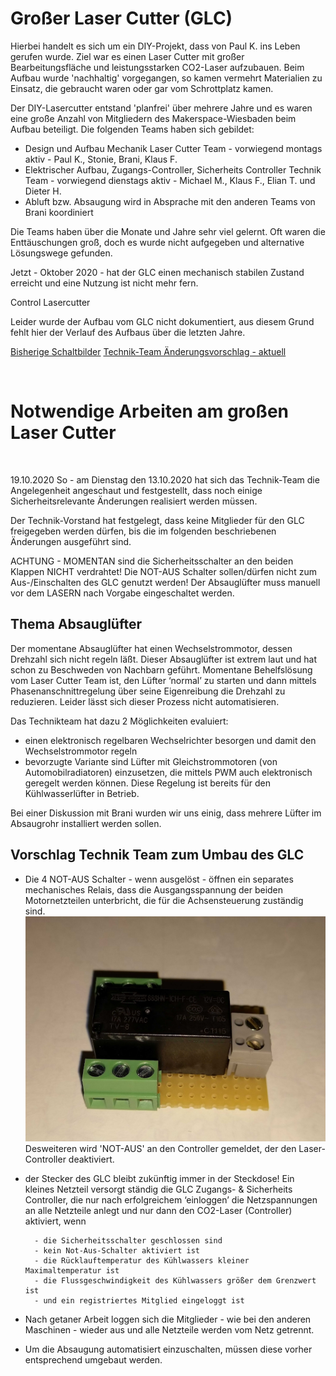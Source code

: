 # Großer Laser Cutter (GLC)
Hierbei handelt es sich um ein DIY-Projekt, dass von Paul K. ins Leben gerufen wurde. Ziel war es einen Laser Cutter mit großer Bearbeitungsfläche und leistungsstarken CO2-Laser aufzubauen. Beim Aufbau wurde 'nachhaltig' vorgegangen, so kamen vermehrt Materialien zu Einsatz, die gebraucht waren oder gar vom Schrottplatz kamen.

Der DIY-Lasercutter entstand 'planfrei' über mehrere Jahre und es waren eine große Anzahl von Mitgliedern des Makerspace-Wiesbaden beim Aufbau beteiligt. Die folgenden Teams haben sich gebildet:
- Design und Aufbau Mechanik
Laser Cutter Team - vorwiegend montags aktiv - Paul K., Stonie, Brani, Klaus F.
- Elektrischer Aufbau, Zugangs-Controller, Sicherheits Controller
Technik Team - vorwiegend dienstags aktiv - Michael M., Klaus F., Elian T. und Dieter H.
- Abluft bzw. Absaugung
wird in Absprache mit den anderen Teams von Brani koordiniert

Die Teams haben über die Monate und Jahre sehr viel gelernt. Oft waren die Enttäuschungen groß, doch es wurde nicht aufgegeben und alternative Lösungswege gefunden.

Jetzt - Oktober 2020 - hat der GLC einen mechanisch stabilen Zustand erreicht und eine Nutzung ist nicht mehr fern.


Control Lasercutter

Leider wurde der Aufbau vom GLC nicht dokumentiert, aus diesem Grund fehlt hier der Verlauf des Aufbaus über die letzten Jahre.

[Bisherige Schaltbilder](doc/Schaltpläne_gr_LasercutterV5.pdf)
[Technik-Team Änderungsvorschlag - aktuell](doc/Schaltpläne_gr_LasercutterV6.pdf)

<br>
<h1>Notwendige Arbeiten am großen Laser Cutter</h1> <br>

19.10.2020
So - am Dienstag den 13.10.2020 hat sich das Technik-Team die Angelegenheit angeschaut und festgestellt, dass noch einige Sicherheitsrelevante Änderungen realisiert werden müssen.

Der Technik-Vorstand hat festgelegt, dass keine Mitglieder für den GLC freigegeben werden dürfen, bis die im folgenden beschriebenen Änderungen ausgeführt sind.

		
ACHTUNG - MOMENTAN sind die Sicherheitsschalter an den beiden Klappen NICHT verdrahtet!
Die NOT-AUS Schalter sollen/dürfen nicht zum Aus-/Einschalten des GLC genutzt werden!
Der Absauglüfter muss manuell vor dem LASERN nach Vorgabe eingeschaltet werden.

<h2>Thema Absauglüfter</h2>
Der momentane Absauglüfter hat einen Wechselstrommotor, dessen Drehzahl sich nicht regeln läßt.
Dieser Absauglüfter ist extrem laut und hat schon zu Beschweden von Nachbarn geführt.
Momentane Behelfslösung vom Laser Cutter Team ist, den Lüfter ‘normal’ zu starten und dann
mittels Phasenanschnittregelung über seine Eigenreibung die Drehzahl zu reduzieren.
Leider lässt sich dieser Prozess nicht automatisieren.

Das Technikteam hat dazu 2 Möglichkeiten evaluiert:

- einen elektronisch regelbaren	Wechselrichter besorgen und damit den Wechselstrommotor regeln	
- bevorzugte Variante sind Lüfter mit Gleichstrommotoren (von Automobilradiatoren) einzusetzen,
die mittels PWM auch elektronisch geregelt werden können. Diese Regelung ist bereits
für den Kühlwasserlüfter in Betrieb.

Bei einer Diskussion mit Brani wurden wir uns einig, dass mehrere Lüfter im Absaugrohr
installiert werden sollen.

<h2>Vorschlag Technik Team zum Umbau des GLC</h2>

- Die 4 NOT-AUS Schalter - wenn ausgelöst - öffnen ein separates mechanisches Relais, dass die Ausgangsspannung der beiden Motornetzteilen unterbricht, die für die Achsensteuerung zuständig sind.
![Relais_1](doc/IMG_20201015_221211.jpg)
Desweiteren wird 'NOT-AUS' an den Controller gemeldet, der den Laser-Controller deaktiviert.
- der Stecker des GLC bleibt zukünftig immer in der Steckdose! Ein kleines Netzteil
versorgt ständig die GLC Zugangs- & Sicherheits Controller, die nur nach erfolgreichem ‘einloggen’ die Netzspannungen an alle Netzteile anlegt und nur dann den CO2-Laser (Controller) aktiviert, wenn

		- die Sicherheitsschalter geschlossen sind
		- kein Not-Aus-Schalter aktiviert ist
		- die Rücklauftemperatur des Kühlwassers kleiner Maximaltemperatur ist
		- die Flussgeschwindigkeit des Kühlwassers größer dem Grenzwert ist
		- und ein registriertes Mitglied eingeloggt ist


- Nach getaner Arbeit loggen sich die Mitglieder - wie bei den anderen Maschinen - wieder aus und alle Netzteile werden vom Netz getrennt.

- Um die Absaugung automatisiert einzuschalten, müssen diese vorher entsprechend umgebaut werden.
